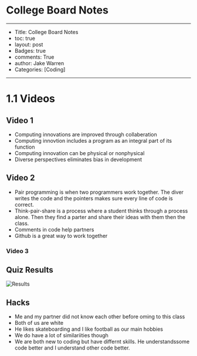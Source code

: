 # College Board Notes

---
- Title: College Board Notes
- toc: true
- layout: post
- Badges: true
- comments: True
- author: Jake Warren
- Categories: [Coding]
---

# 1.1 Videos

## Video 1
- Computing innovations are improved through collaberation
- Computing innovtion includes a program as an integral part of its function
- Computing innovation can be physical or nonphysical
- Diverse perspectives eliminates bias in development

## Video 2
- Pair programming is when two programmers work together. The diver writes the code and the pointers makes sure every line of code is correct.
- Think-pair-share is a process where a student thinks through a process alone. Then they find a parter and share their ideas with them then the class.
- Comments in code help partners
- Github is a great way to work together
 
 ### Video 3 

## Quiz Results

![Results]({{site.baseurl}}/images/CollegeQuiz.png)

## Hacks
- Me and my partner did not know each other before oming to this class
- Both of us are white
- He likes skateboarding and I like football as our main hobbies
- We do have a lot of similariities though
- We are both new to coding but have differnt skills. He understandssome code better and I understand other code better. 